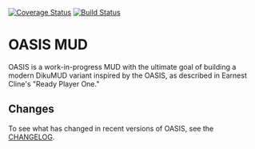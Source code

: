 [![Coverage Status](https://coveralls.io/repos/zachflower/oasis-mud/badge.svg?branch=master&service=github)](https://coveralls.io/github/zachflower/oasis-mud?branch=master) [![Build Status](https://travis-ci.org/zachflower/oasis-mud.svg?branch=master)](https://travis-ci.org/zachflower/oasis-mud)

# OASIS MUD

OASIS is a work-in-progress MUD with the ultimate goal of building a modern DikuMUD variant inspired by the OASIS, as described in Earnest Cline's "Ready Player One."

## Changes

To see what has changed in recent versions of OASIS, see the [CHANGELOG](https://github.com/zachflower/oasis-mud/blob/master/CHANGELOG.md).
